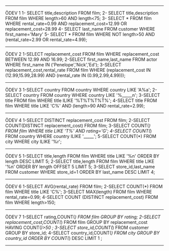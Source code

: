 ************
ÖDEV 1
1- SELECT title,description FROM film;
2- SELECT title,description FROM film WHERE length>60 AND length<75;
3- SELECT * FROM film WHERE rental_rate=0.99 AND replacement_cost=12.99 OR replacement_cost=28.99
4- SELECT last_name FROM customer WHERE first_name='Mary'
5- SELECT * FROM film WHERE NOT length>50 AND (rental_rate=2.99 OR rental_rate=4.99);
*****************************************************************************************

ÖDEV 2
1-SELECT replacement_cost FROM film WHERE replacement_cost BETWEEN 12.99 AND 16.99; 
2-SELECT first_name,last_name FROM actor WHERE first_name IN ('Penelope','Nick','Ed');
3-SELECT replacement_cost,rental_rate FROM film WHERE (replacement_cost IN (12.99,15.99,28.99) AND (rental_rate IN (0.99,2.99,4.99))); 
******************************************************************************************

ÖDEV 3
1-SELECT country FROM country WHERE country LIKE 'A%a';
2-SELECT country FROM country WHERE country LIKE '%_____n';
3-SELECT title FROM film WHERE title ILIKE '%T%T%T%T%';
4-SELECT title FROM film WHERE title LIKE 'C%' AND (length>90 AND rental_rate=2.99);
********************************************************************************************

ÖDEV 4 
1-SELECT DISTINCT replacement_cost FROM film;
2-SELECT COUNT(DISTINCT replacement_cost) FROM film;
3-SELECT COUNT(*) FROM film WHERE title LIKE 'T%' AND rating='G';
4-SELECT COUNT(*) FROM country WHERE country ILIKE '_____';
5-SELECT COUNT(*) FROM city WHERE city ILIKE '%r';
***********************************************************************************************

ÖDEV 5
1-SELECT title,length FROM film WHERE title LIKE '%n' ORDER BY length DESC LIMIT 5;
2-SELECT title,length FROM film WHERE title LIKE '%n' ORDER BY length  OFFSET 5 LIMIT 5;
3-SELECT store_id,last_name FROM customer WHERE store_id=1 ORDER BY last_name DESC LIMIT 4;
************************************************************************************************

ÖDEV 6
1-SELECT AVG(rental_rate) FROM film;
2-SELECT COUNT(*) FROM film WHERE title LIKE 'C%';
3-SELECT MAX(length) FROM film WHERE rental_rate=0.99;
4-SELECT COUNT (DISTINCT replacement_cost) FROM film WHERE length>150;
**************************************************************************************************

ÖDEV 7
1-SELECT rating,COUNT(*) FROM film GROUP BY rating;
2-SELECT replacement_cost,COUNT(*) FROM film GROUP BY replacement_cost HAVING COUNT(*)>50 ;
3-SELECT store_id,COUNT(*) FROM customer GROUP BY store_id;
4-SELECT country_id,COUNT(*) FROM city GROUP BY country_id ORDER BY COUNT(*) DESC LIMIT 1 ;
****************************************************************************************************


